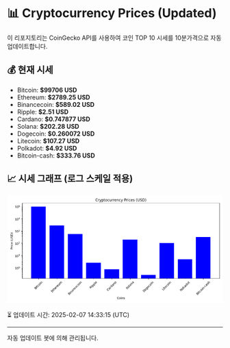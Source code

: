 
# 📊 Cryptocurrency Prices (Updated)

이 리포지토리는 CoinGecko API를 사용하여 코인 TOP 10 시세를 10분가격으로 자동 업데이트합니다.

## 💰 현재 시세
- Bitcoin: **$99706 USD**
- Ethereum: **$2789.25 USD**
- Binancecoin: **$589.02 USD**
- Ripple: **$2.51 USD**
- Cardano: **$0.747877 USD**
- Solana: **$202.28 USD**
- Dogecoin: **$0.260072 USD**
- Litecoin: **$107.27 USD**
- Polkadot: **$4.92 USD**
- Bitcoin-cash: **$333.76 USD**

## 📈 시세 그래프 (로그 스케일 적용)
![Crypto Prices](crypto_prices.png)

⏳ 업데이트 시간: 2025-02-07 14:33:15 (UTC)

---
자동 업데이트 봇에 의해 관리됩니다.

